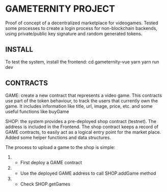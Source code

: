 # GAMETERNITY PROJECT

Proof of concept of a decentralized marketplace for videogames. Tested some processes to create a login process for non-blockchain backends, using private/public key signature and random generated tokens.

## INSTALL
To test the system, install the frontend:
cd gameternity-vue
yarn
yarn run dev

## CONTRACTS
GAME: create a new contract that represents a video game. This contracts use part of the token behaviour, to track the users that currently own the game. It includes information like title, url, image, price, etc. and some useful functions like buyGame

SHOP: the system provides a pre-deployed shop contract (testnet). The address is included in the Frontend.
The shop contract keeps a record of GAME contracts, to easily act as a logical entry point for the market place.
Added some helper functions and data structures.

The process to upload a game to the shop is simple:
  1. - First deploy a GAME contract
  2. - Use the deployed GAME address to call SHOP.addGame method
  3. - Check SHOP.getGames


